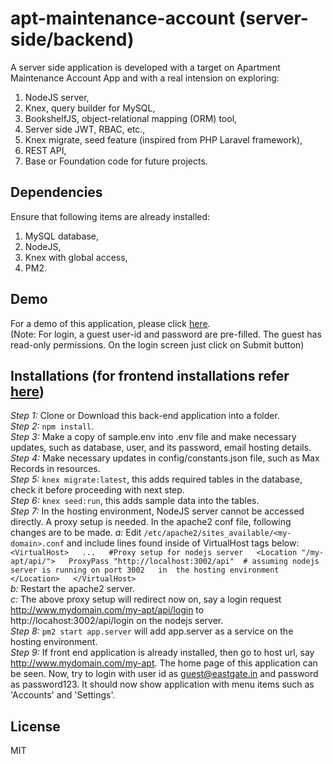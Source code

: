 # apt-maintenance-account (server-side/backend)  
A server side application is developed with a target on Apartment Maintenance Account App and with a real intension on exploring:  
1. NodeJS server,  
2. Knex, query builder for MySQL,  
3. BookshelfJS, object-relational mapping (ORM) tool,  
4. Server side JWT, RBAC, etc.,  
5. Knex migrate, seed feature (inspired from PHP Laravel framework),  
6. REST API,  
7. Base or Foundation code for future projects.  

## Dependencies  
Ensure that following items are already installed:  
1. MySQL database,  
2. NodeJS,  
3. Knex with global access,  
4. PM2.  

## Demo  
For a demo of this application, please click [here](http://eastgate.in/apt-maint-acct-demo).  
(Note: For login, a guest user-id and password are pre-filled.  The guest has read-only permissions. On the login screen just click on Submit button)  

## Installations (for frontend installations refer  [here](https://github.com/mohankumaranna/apt-maintenance-account))  
_Step 1:_  Clone or Download this back-end application into a folder.  
_Step 2:_  `npm install`.  
_Step 3:_  Make a copy of sample.env into .env file and make necessary updates, such as database, user, and its password, email hosting details.  
_Step 4:_  Make necessary updates in config/constants.json file, such as Max Records in resources.  
_Step 5:_  `knex migrate:latest`, this adds required tables in the database, check it before proceeding with next step.  
_Step 6:_  `knex seed:run`, this adds sample data into the tables.  
_Step 7:_  In the hosting environment, NodeJS server cannot be accessed directly.  A proxy setup is needed.  In the apache2 conf file, following changes are to be made.
  _a:_  Edit `/etc/apache2/sites_available/<my-domain>.conf` and include lines found inside of VirtualHost tags below:  
              `<VirtualHost>  
                ...  
                #Proxy setup for nodejs server  
                <Location "/my-apt/api/">  
                  ProxyPass "http://localhost:3002/api"  # assuming nodejs server is running on port 3002   in  the hosting environment  
                </Location>  
              </VirtualHost>`  
  _b:_   Restart the apache2 server.  
  _c:_   The above proxy setup will redirect now on, say a login request http://www.mydomain.com/my-apt/api/login to http://locahost:3002/api/login on the nodejs server.  
_Step 8:_  `pm2 start app.server` will add app.server as a service on the hosting environment.  
_Step 9:_  If front end application is already installed, then go to host url, say http://www.mydomain.com/my-apt.  The home page of this application can be seen.  Now, try to login with user id as guest@eastgate.in and password as password123.  It should now show application with menu items such as 'Accounts' and 'Settings'.  

## License  
MIT  
